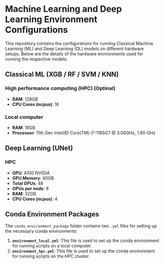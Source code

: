 # Machine Learning and Deep Learning Environment Configurations

This repository contains the configurations for running Classical Machine Learning (ML) and Deep Learning (DL) models on different hardware setups. Below are the details of the hardware environments used for running the respective models.

## Classical ML (XGB / RF / SVM / KNN)

### High performance computing (HPC) (Optinal)
- **RAM**: 128GB
- **CPU Cores (ncpus)**: 16

### Local computer
- **RAM**: 16GB
- **Processor**: 11th Gen Intel(R) Core(TM) i7-1185G7 @ 3.00GHz, 1.80 GHz

## Deep Learning (UNet)

### HPC
- **GPU**: A100 NVIDIA
- **GPU Memory**: 40GB
- **Total GPUs**: 48
- **GPUs per node**: 8
- **RAM**: 32GB
- **CPU Cores (ncpus)**: 4

## Conda Environment Packages

The `conda_environment_package` folder contains two `.yml` files for setting up the necessary conda environments:

1. **`environment_local.yml`**: This file is used to set up the conda environment for running scripts on a local computer.
2. **`environment_hpc.yml`**: This file is used to set up the conda environment for running scripts on the HPC cluster.
